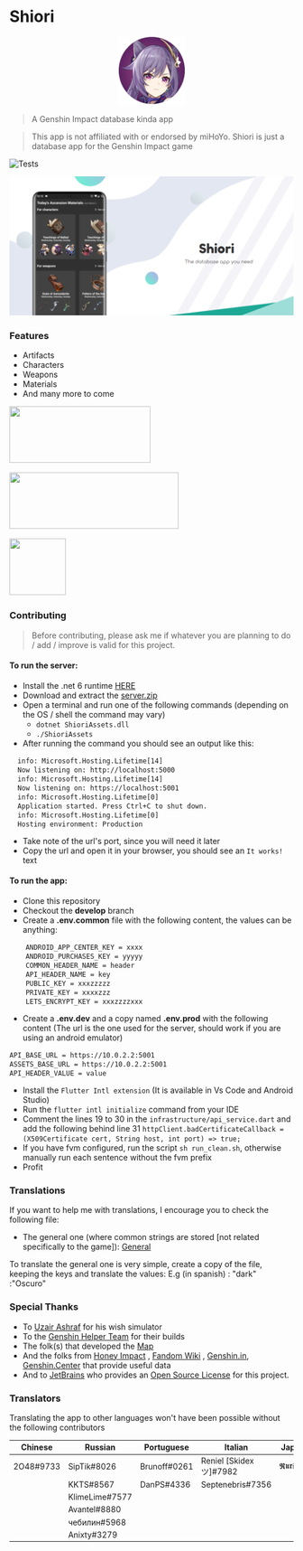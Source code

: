 # Shiori

<p align="center">
  <img height="120px" src="assets/icon/icon.png">
</p>

> A Genshin Impact database kinda app

> This app is not affiliated with or endorsed by miHoYo. Shiori is just a database app for the Genshin Impact game

![Tests](https://github.com/Wolfteam/Shiori/actions/workflows/tests.yml/badge.svg)
<p align="center">
  <img src="images/banner.png">
</p>

### Features

* Artifacts
* Characters
* Weapons
* Materials
* And many more to come

[<img height="100" width="250" src="https://play.google.com/intl/en_us/badges/static/images/badges/en_badge_web_generic.png" />](https://play.google.com/store/apps/details?id=com.miraisoft.shiori)

[<img height="100" width="300" src="https://www.nexiahome.com/wp-content/uploads/2016/03/windows-store-button.png" />]([https://play.google.com/store/apps/details?id=com.miraisoft.shiori](https://apps.microsoft.com/store/detail/shiori-for-genshin-unofficial/9PH29FZMQK7T))

[<img height="100" width="100" src="https://sparkcdnwus2.azureedge.net/sparkimageassets/XPDC2RH70K22MN-08afd558-a61c-4a63-9171-d3f199738e9f" />](https://discord.gg/A8SgudQMwP)

### Contributing

> Before contributing, please ask me if whatever you are planning to do / add / improve is valid for this project.

#### To run the server:

* Install the .net 6 runtime [HERE](https://dotnet.microsoft.com/en-us/download/dotnet/6.0)
* Download and extract
  the [server.zip](https://github.com/Wolfteam/Shiori/releases/download/1.6.7%2B113/server.zip)
* Open a terminal and run one of the following commands (depending on the OS / shell the command may
  vary)
    * ``dotnet ShioriAssets.dll``
    * ``./ShioriAssets``
* After running the command you should see an output like this:

```
  info: Microsoft.Hosting.Lifetime[14]
  Now listening on: http://localhost:5000
  info: Microsoft.Hosting.Lifetime[14]
  Now listening on: https://localhost:5001
  info: Microsoft.Hosting.Lifetime[0]
  Application started. Press Ctrl+C to shut down.
  info: Microsoft.Hosting.Lifetime[0]
  Hosting environment: Production
```

* Take note of the url's port, since you will need it later
* Copy the url and open it in your browser, you should see an ``It works!`` text

#### To run the app:

* Clone this repository
* Checkout the **develop** branch
* Create a **.env.common** file with the following content, the values can be anything:

```
    ANDROID_APP_CENTER_KEY = xxxx
    ANDROID_PURCHASES_KEY = yyyyy
    COMMON_HEADER_NAME = header
    API_HEADER_NAME = key
    PUBLIC_KEY = xxxzzzzz
    PRIVATE_KEY = xxxxzzz
    LETS_ENCRYPT_KEY = xxxzzzzxxx
```

* Create a **.env.dev** and a copy named **.env.prod** with the following content
  (The url is the one used for the server, should work if you are using an android emulator)

```
API_BASE_URL = https://10.0.2.2:5001
ASSETS_BASE_URL = https://10.0.2.2:5001
API_HEADER_VALUE = value
```

* Install the ``Flutter Intl extension`` (It is available in Vs Code and Android Studio)
* Run the ``flutter intl initialize`` command from your IDE
* Comment the lines 19 to 30 in the ``infrastructure/api_service.dart`` and add the following behind
  line
  31 ``httpClient.badCertificateCallback = (X509Certificate cert, String host, int port) => true;``
* If you have fvm configured, run the script ``sh run_clean.sh``, otherwise manually run each
  sentence without the fvm prefix
* Profit

### Translations

If you want to help me with translations, I encourage you to check the following file:

* The general one (where common strings are stored [not related specifically to the game]):
  [General](https://github.com/Wolfteam/Shiori/blob/develop/lib/l10n/intl_en.arb)

To translate the general one is very simple, create a copy of the file, keeping the keys and
translate the values:
E.g (in spanish) : "dark" :"Oscuro"

### Special Thanks

* To  [Uzair Ashraf](https://github.com/uzair-ashraf) for his wish simulator
* To
  the [Genshin Helper Team](https://docs.google.com/spreadsheets/d/e/2PACX-1vRq-sQxkvdbvaJtQAGG6iVz2q2UN9FCKZ8Mkyis87QHFptcOU3ViLh0_PJyMxFSgwJZrd10kbYpQFl1/pubhtml)
  for their builds
* The folk(s) that developed the [Map](https://genshin-impact-map.appsample.com/#/)
* And the folks from [Honey Impact](https://genshin.honeyhunterworld)
  , [Fandom Wiki](https://genshin-impact.fandom.com/wiki/Genshin_Impact)
  , [Genshin.in](https://www.gensh.in/), [Genshin.Center](https://genshin-center.com/) that provide
  useful data
* And to [JetBrains](https://www.jetbrains.com/) who provides
  an [Open Source License](https://www.jetbrains.com/community/opensource/#support) for this
  project.

### Translators

Translating the app to other languages won't have been possible without the following contributors

| Chinese   | Russian        | Portuguese   | Italian                | Japanese      | Vietnamese    | Indonesian   | Ukrainian     |
|-----------|----------------|--------------|------------------------|---------------|---------------|--------------|---------------|
| 2O48#9733 | SipTik#8026    | Brunoff#0261 | Reniel [Skidex ツ]#7982 | 𝕽𝖚𝖗𝖎#3080 | Ren Toky#5263 | Arctara#7162 | VALLER1Y#4726 |
|           | KKTS#8567      | DanPS#4336   | Septenebris#7356       |||||
|           | KlimeLime#7577 |||||||
|           | Avantel#8880   |||||||
|           | чебилин#5968   |||||||
|           | Anixty#3279    |||||||
